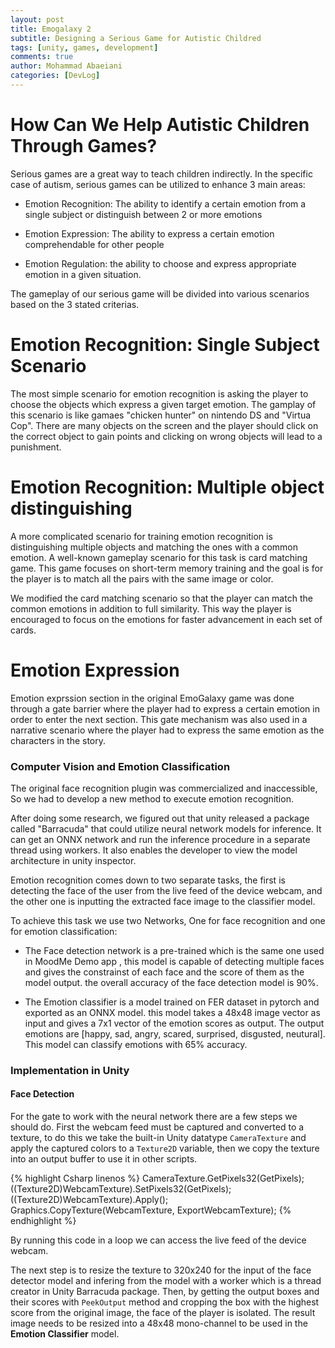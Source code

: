 ```yaml
---
layout: post
title: Emogalaxy 2
subtitle: Designing a Serious Game for Autistic Childred
tags: [unity, games, development]
comments: true
author: Mohammad Abaeiani
categories: [DevLog]
---
```


# How Can We Help Autistic Children Through Games?

Serious games are a great way to teach children indirectly. In the specific case of autism, serious games can be utilized to enhance 3 main areas:

- Emotion Recognition: The ability to identify a certain emotion from a single subject or distinguish between 2 or more emotions

- Emotion Expression: The ability to express a certain emotion comprehendable for other people

- Emotion Regulation: the ability to choose and express appropriate emotion in a given situation.

The gameplay of our serious game will be divided into various scenarios based on the 3 stated criterias.

# Emotion Recognition: Single Subject Scenario

The most simple scenario for emotion recognition is asking the player to choose the objects which express a given target emotion. The gamplay of this scenario is like gamaes "chicken hunter" on nintendo DS and "Virtua Cop". There are many objects on the screen and the player should click on the correct object to gain points and clicking on wrong objects will lead to a punishment.

# Emotion Recognition: Multiple object distinguishing 

A more complicated scenario for training emotion recognition is distinguishing multiple objects and matching the ones with a common emotion. A well-known gameplay scenario for this task is card matching game. This game focuses on short-term memory training and the goal is for the player is to match all the pairs with the same image or color.

We modified the card matching scenario so that the player can match the common emotions in addition to full similarity. This way the player is encouraged to focus on the emotions for faster advancement in each set of cards.

# Emotion Expression

Emotion exprssion section in the original EmoGalaxy game was done through a gate barrier where the player had to express a certain emotion in order to enter the next section. This gate mechanism was also used in a narrative scenario where the player had to express the same emotion as the characters in the story.

### Computer Vision and Emotion Classification
The original face recognition plugin was commercialized and inaccessible, So we had to develop a new method to execute emotion recognition.

After doing some research, we figured out that unity released a package called "Barracuda" that could utilize neural network models for inference. It can get an ONNX network and run the inference procedure in a separate thread using workers. It also enables the developer to view the model architecture in unity inspector.

Emotion recognition comes down to two separate tasks, the first is detecting the face of the user from the live feed of the device webcam, and the other one is inputting the extracted face image to the classifier model.

To achieve this task we use two Networks, One for face recognition and one for emotion classification:
 - The Face detection network is a pre-trained which is the same one used in MoodMe Demo app , this model is capable of detecting multiple faces and gives the constrainst of each face and the score of them as the model output. the overall accuracy of the face detection model is 90%.

 - The Emotion classifier is a model trained on FER dataset in pytorch and exported as an ONNX model. this model takes a 48x48 image vector as input and gives a 7x1 vector of the emotion scores as output. The output emotions are [happy, sad, angry, scared, surprised, disgusted, neutural]. This model can classify emotions with 65% accuracy.

### Implementation in Unity

#### Face Detection
For the gate to work with the neural network there are a few steps we should do. First the webcam feed must be captured and converted to a texture, to do this we take the built-in Unity datatype  `CameraTexture` and apply the captured colors to a `Texture2D` variable, then we copy the texture into an output buffer to use it in other scripts.

{% highlight Csharp linenos %}
CameraTexture.GetPixels32(GetPixels);
((Texture2D)WebcamTexture).SetPixels32(GetPixels);
((Texture2D)WebcamTexture).Apply();
Graphics.CopyTexture(WebcamTexture, ExportWebcamTexture);
{% endhighlight %}

By running this code in a loop we can access the live feed of the device webcam.

The next step is to resize the texture to 320x240 for the input of the face detector model and infering from the model with a worker which is a thread creator in Unity Barracuda package. Then, by  getting the output boxes and their scores with `PeekOutput` method and cropping the box with the highest score from the original image, the face of the player is isolated. The result image needs to be resized into a 48x48 mono-channel to be used in the **Emotion Classifier** model.